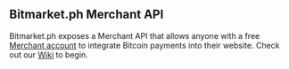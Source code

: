 ## Bitmarket.ph Merchant API 

Bitmarket.ph exposes a Merchant API that allows anyone with a free [Merchant account](https://merchants.bitmarket.ph/) to integrate Bitcoin payments into their website. Check out our [Wiki](wiki) to begin.

